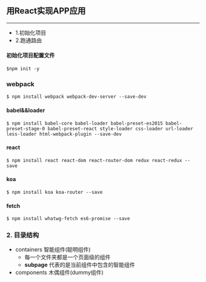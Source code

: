 ## 用React实现APP应用
-------
- 1.初始化项目
- 2.跑通路由

#### 初始化项目配置文件
```
$npm init -y
```
### webpack
```
$ npm install webpack webpack-dev-server --save-dev
```
#### babel&&loader
```
$ npm install babel-core babel-loader babel-preset-es2015 babel-preset-stage-0 babel-preset-react style-loader css-loader url-loader less-loader html-webpack-plugin --save-dev
```
#### react
```
$ npm install react react-dom react-router-dom redux react-redux --save
```
#### koa
```
$ npm install koa koa-router --save
```
#### fetch
```
$ npm install whatwg-fetch es6-promise --save
```

### 2. 目录结构
- containers 智能组件(聪明组件)
  - 每一个文件夹都是一个页面级的组件
  - **subpage** 代表的是当前组件中包含的智能组件
- components 木偶组件(dummy组件)


